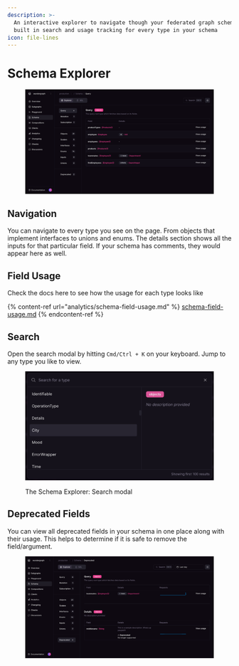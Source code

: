 ```yaml
---
description: >-
  An interactive explorer to navigate though your federated graph schema. It has
  built in search and usage tracking for every type in your schema
icon: file-lines
---
```


# Schema Explorer

<figure><img src="../.gitbook/assets/image (113).png" alt=""><figcaption></figcaption></figure>

## Navigation

You can navigate to every type you see on the page. From objects that implement interfaces to unions and enums. The details section shows all the inputs for that particular field. If your schema has comments, they would appear here as well.

## Field Usage

Check the docs here to see how the usage for each type looks like

{% content-ref url="analytics/schema-field-usage.md" %}
[schema-field-usage.md](analytics/schema-field-usage.md)
{% endcontent-ref %}

## Search

Open the search modal by hitting `Cmd/Ctrl + K` on your keyboard. Jump to any type you like to view.

<figure><img src="../.gitbook/assets/Screenshot 2024-08-20 at 13.52.53.png" alt="A screenshot displaying the Schema Explorer: Search modal"><figcaption><p>The Schema Explorer: Search modal</p></figcaption></figure>

## Deprecated Fields

You can view all deprecated fields in your schema in one place along with their usage. This helps to determine if it is safe to remove the field/argument.

<figure><img src="../.gitbook/assets/image (109).png" alt=""><figcaption></figcaption></figure>

